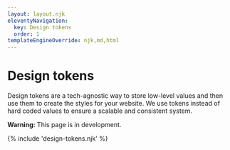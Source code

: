 ```yaml
---
layout: layout.njk
eleventyNavigation:
  key: Design tokens
  order: 1
templateEngineOverride: njk,md,html
---
```


# Design tokens

Design tokens are a tech-agnostic way to store low-level values and then use them to create the styles for your website. We use tokens instead of hard coded values to ensure a scalable and consistent system.

**Warning:** This page is in development.

{% include 'design-tokens.njk' %}
